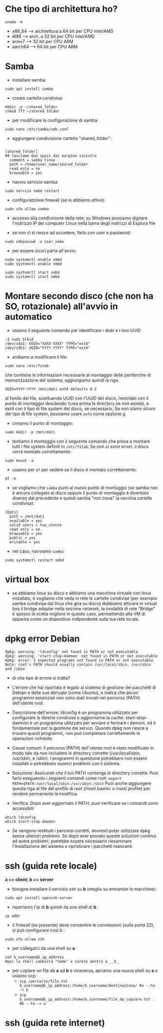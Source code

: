 # Che tipo di architettura ho?
```
uname -m
```
* x86_64 --> architettura a 64 bit per CPU intel/AMD
* i686 --> arch. a 32 bit per CPU intel/AMD
* armv7 --> 32 bit per CPU ARM
* aarch64 --> 64 bit per CPU ARM
# Samba
* installare samba:
```
sudo apt install samba
```

* creare cartella condivisa:
```
mkdir -p ~/shared_folder
chmod 777 ~/shared_folder
```

* per modificare la configurazione di samba:
```
sudo nano /etc/samba/smb.conf
```

* aggiungere condivisione cartella "shared_folder":
```

[shared_folder]
## lasciamo due spazi dal margine sinistro
  comment = samba linux
  path = /home/user_name/shared_folder
  read only = no
  browsable = yes

```

* riavvio servizio samba:
```
sudo service smbd restart
```
* configuratzione firewall (se lo abbiamo attivo):
```
sudo ufw allow samba
```

* accesso alla condivisione della rete: su Windows possiamo digitare l'indirizzo IP del computer Linux nella barra degli indirizzi di Esplora file

* se non ci si riesce ad accedere, farlo con user e password:
```
sudo smbpasswd -a user_name
```
* per essere sicuri parta all'avvio:
```
sudo systemctl enable smbd
sudo systemctl enable nmbd
```
```
sudo systemctl start smbd
sudo systemctl start nmbd
```
# Montare secondo disco (che non ha SO, rotazionale) all'avvio in automatico
* usiamo il seguente comando per identificare i diski e i loro UUID
```
:$ sudo blkid
/dev/sda1: UUID="XXXX-XXXX" TYPE="ext4"
/dev/sdb1: UUID="YYYY-YYYY" TYPE="ext4"
```
* andiamo a modificare il file:
```
sudo nano /etc/fstab
```
che contiene le informazioni necessarie al montaggio delle periferiche di memorizzazione del sistema, aggiungiamo quindi la riga:
```
UUID=YYYY-YYYY /mnt/dati ext4 defaults 0 2
```
al fondo del file, sostituendo UUID con l'UUID del disco, /mnt/dati con il punto di montaggio desiderato (crea prima la directory se non esiste), e ext4 con il tipo di file system del disco, se necessario, Se non siamo sicuro del tipo di file system, possiamo usare `auto` come opzione.g

* creiamo il punto di montaggio:
```
sudo mkdir -p /mnt/dati
```
* testiamo il montaggio con il seguente comando che prova a montare tutti i file system definiti in `/etc/fstab`. Se non ci sono errori, il disco verrà montato correttamente:
```
sudo mount -a
```
* usiamo per `df` per vedere se il disco è montato correttamente:
```
df -h
```
* se vogliamo che `samba` punti al nuovo punto di montaggio (se samba non è ancora collegato al disco oppure il punto di montaggio è diventato diverso dal precedente e quindi samba "non trova" la vecchia cartella condivisa):
```
[Dati]
  path = /mnt/dati
  available = yes
  valid users = tuo_utente
  read only = no
  browsable = yes
  public = yes
  writable = yes
```
* nel caso, riavviamo `samba`:
```
sudo systemctl restart smbd
```
# virtual box
* se abbiamo linux su disco e abbiamo una macchina virtuale con linux installato, e vogliamo che veda in rete le cartelle condivise (per esempio samba condivisa dal linux che gira su disco) dobbiamo attivare in virtual box il bridge adapter nella sezione network, la modalità di rete "Bridge" è spesso la scelta migliore in questo caso, permettendo alla VM di apparire come un dispositivo indipendente sulla tua rete locale.

# dpkg error Debian 
```
dpkg: warning: 'ldconfig' not found in PATH or not executable
dpkg: warning: 'start-stop-daemon' not found in PATH or not executable
dpkg: error: 2 expected programs not found in PATH or not executable
Note: root's PATH should usually contain /usr/local/sbin, /usr/sbin and /sbin
```
* di che tipo di errore si tratta?

* L'errore che hai riportato è legato al sistema di gestione dei pacchetti di Debian e delle sue derivate (come Ubuntu), e indica che alcuni programmi essenziali non sono stati trovati nel percorso (PATH) dell'utente root.

* Descrizione dell'errore:
ldconfig è un programma utilizzato per configurare le librerie condivise e aggiornarne la cache.
start-stop-daemon è un programma utilizzato per avviare e fermare i demoni, ed è fondamentale per la gestione dei servizi.
Quando dpkg non riesce a trovare questi programmi, non può completare correttamente le operazioni richieste.

* Cause comuni:
Il percorso (PATH) dell'utente root è stato modificato in modo tale da non includere le directory corrette (/usr/local/sbin, /usr/sbin, e /sbin).
I programmi in questione potrebbero non essere installati o potrebbero esserci problemi con il sistema.

* Soluzione:
Assicurati che il tuo PATH contenga le directory corrette. Puoi farlo eseguendo i seguenti comandi come root:
`export PATH=$PATH:/usr/local/sbin:/usr/sbin:/sbin`
Puoi anche aggiungere questa riga al file del profilo di root (/root/.bashrc o /root/.profile) per rendere permanente la modifica.

* Verifica:
Dopo aver aggiornato il PATH, puoi verificare se i comandi sono accessibili:
```
which ldconfig
which start-stop-daemon
```

* Se vengono restituiti i percorsi corretti, dovresti poter utilizzare dpkg senza ulteriori problemi.
Se dopo aver provato queste soluzioni continui ad avere problemi, potrebbe essere necessario riesaminare l'installazione del sistema o ripristinare i pacchetti mancanti.

# ssh (guida rete locale)
__a == client; b == server__
* bisogna installare il servizio ssh su __b__ (meglio su entrambe le macchine):
```
sudo apt install openssh-server
```
* reperiamo l'ip di __b__ quindi da una shell di __b__ :
```
ip addr
```
* il firewall (se presente) deve consentire le connessioni (sulla porta 22), si può configurare così _b_ :
```
sudo ufw allow ssh
```
* per collegarci da una shell su __a__:
```
ssh b_username@b_ip_address
#poi la shell cambierà "nome" e sarete dentro a __b__
```
* per copiare un file da __a__ ad __b__ e viceversa, apriamo una nuova shell su __a__ e usiamo scp:
  * `scp /percorso/file.txt b_username@b_ip_address:/home/b_username/destinazione/ #a --to--> b` 
  * `scp b_username@b_ip_address:/home/b_username/file_da_copiare.txt . #b --to--> a`

# ssh (guida rete internet) 











